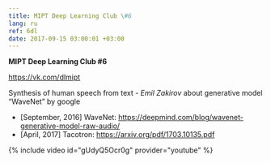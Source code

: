 ```yaml
---
title: MIPT Deep Learning Club \#6
lang: ru
ref: 6dl
date: 2017-09-15 03:00:01 +03:00
---
```


**MIPT Deep Learning Club #6**

https://vk.com/dlmipt

Synthesis of human speech from text - _Emil Zakirov_ about generative model “WaveNet” by google

- [September, 2016] WaveNet: https://deepmind.com/blog/wavenet-generative-model-raw-audio/
- [April, 2017] Tacotron: https://arxiv.org/pdf/1703.10135.pdf

{% include video id="gUdyQ5Ocr0g" provider="youtube" %}
